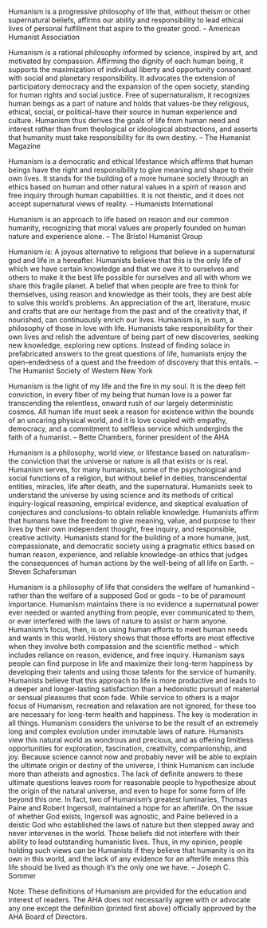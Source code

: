 Humanism is a progressive philosophy of life that, without theism or other supernatural beliefs, affirms our ability and responsibility to lead ethical lives of personal fulfillment that aspire to the greater good.
– American Humanist Association

Humanism is a rational philosophy informed by science, inspired by art, and motivated by compassion. Affirming the dignity of each human being, it supports the maximization of individual liberty and opportunity consonant with social and planetary responsibility. It advocates the extension of participatory democracy and the expansion of the open society, standing for human rights and social justice. Free of supernaturalism, it recognizes human beings as a part of nature and holds that values-be they religious, ethical, social, or political-have their source in human experience and culture. Humanism thus derives the goals of life from human need and interest rather than from theological or ideological abstractions, and asserts that humanity must take responsibility for its own destiny.
– The Humanist Magazine

Humanism is a democratic and ethical lifestance which affirms that human beings have the right and responsibility to give meaning and shape to their own lives. It stands for the building of a more humane society through an ethics based on human and other natural values in a spirit of reason and free inquiry through human capabilities. It is not theistic, and it does not accept supernatural views of reality.
– Humanists International

Humanism is an approach to life based on reason and our common humanity, recognizing that moral values are properly founded on human nature and experience alone.
– The Bristol Humanist Group

Humanism is: A joyous alternative to religions that believe in a supernatural god and life in a hereafter. Humanists believe that this is the only life of which we have certain knowledge and that we owe it to ourselves and others to make it the best life possible for ourselves and all with whom we share this fragile planet. A belief that when people are free to think for themselves, using reason and knowledge as their tools, they are best able to solve this world’s problems. An appreciation of the art, literature, music and crafts that are our heritage from the past and of the creativity that, if nourished, can continuously enrich our lives. Humanism is, in sum, a philosophy of those in love with life. Humanists take responsibility for their own lives and relish the adventure of being part of new discoveries, seeking new knowledge, exploring new options. Instead of finding solace in prefabricated answers to the great questions of life, humanists enjoy the open-endedness of a quest and the freedom of discovery that this entails.
– The Humanist Society of Western New York

Humanism is the light of my life and the fire in my soul. It is the deep felt conviction, in every fiber of my being that human love is a power far transcending the relentless, onward rush of our largely deterministic cosmos. All human life must seek a reason for existence within the bounds of an uncaring physical world, and it is love coupled with empathy, democracy, and a commitment to selfless service which undergirds the faith of a humanist.
– Bette Chambers, former president of the AHA

Humanism is a philosophy, world view, or lifestance based on naturalism-the conviction that the universe or nature is all that exists or is real. Humanism serves, for many humanists, some of the psychological and social functions of a religion, but without belief in deities, transcendental entities, miracles, life after death, and the supernatural. Humanists seek to understand the universe by using science and its methods of critical inquiry-logical reasoning, empirical evidence, and skeptical evaluation of conjectures and conclusions-to obtain reliable knowledge. Humanists affirm that humans have the freedom to give meaning, value, and purpose to their lives by their own independent thought, free inquiry, and responsible, creative activity. Humanists stand for the building of a more humane, just, compassionate, and democratic society using a pragmatic ethics based on human reason, experience, and reliable knowledge-an ethics that judges the consequences of human actions by the well-being of all life on Earth.
– Steven Schafersman

Humanism is a philosophy of life that considers the welfare of humankind – rather than the welfare of a supposed God or gods – to be of paramount importance. Humanism maintains there is no evidence a supernatural power ever needed or wanted anything from people, ever communicated to them, or ever interfered with the laws of nature to assist or harm anyone. Humanism’s focus, then, is on using human efforts to meet human needs and wants in this world. History shows that those efforts are most effective when they involve both compassion and the scientific method – which includes reliance on reason, evidence, and free inquiry. Humanism says people can find purpose in life and maximize their long-term happiness by developing their talents and using those talents for the service of humanity. Humanists believe that this approach to life is more productive and leads to a deeper and longer-lasting satisfaction than a hedonistic pursuit of material or sensual pleasures that soon fade. While service to others is a major focus of Humanism, recreation and relaxation are not ignored, for these too are necessary for long-term health and happiness. The key is moderation in all things. Humanism considers the universe to be the result of an extremely long and complex evolution under immutable laws of nature. Humanists view this natural world as wondrous and precious, and as offering limitless opportunities for exploration, fascination, creativity, companionship, and joy. Because science cannot now and probably never will be able to explain the ultimate origin or destiny of the universe, I think Humanism can include more than atheists and agnostics. The lack of definite answers to these ultimate questions leaves room for reasonable people to hypothesize about the origin of the natural universe, and even to hope for some form of life beyond this one. In fact, two of Humanism’s greatest luminaries, Thomas Paine and Robert Ingersoll, maintained a hope for an afterlife. On the issue of whether God exists, Ingersoll was agnostic, and Paine believed in a deistic God who established the laws of nature but then stepped away and never intervenes in the world. Those beliefs did not interfere with their ability to lead outstanding humanistic lives. Thus, in my opinion, people holding such views can be Humanists if they believe that humanity is on its own in this world, and the lack of any evidence for an afterlife means this life should be lived as though it’s the only one we have.
– Joseph C. Sommer

Note: These definitions of Humanism are provided for the education and interest of readers. The AHA does not necessarily agree with or advocate any one except the definition (printed first above) officially approved by the AHA Board of Directors.